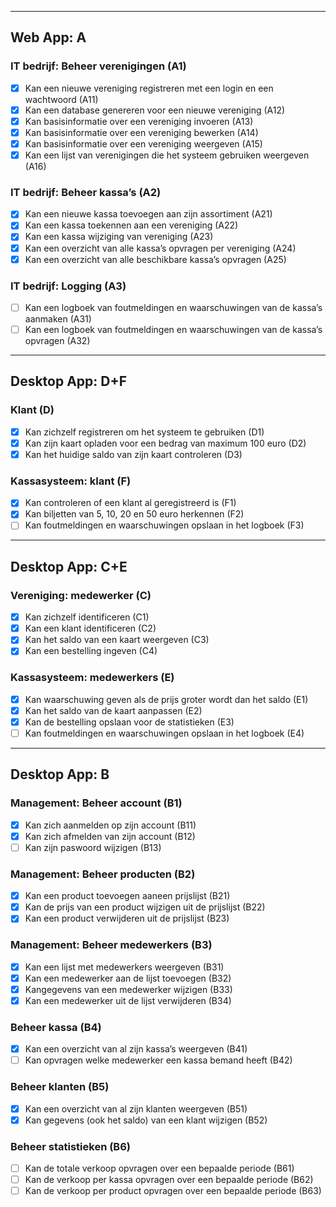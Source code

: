 ﻿---

## Web App: A

### IT bedrijf: Beheer verenigingen (A1)
- [x] Kan een nieuwe vereniging registreren met een login en een wachtwoord (A11)
- [x] Kan een database genereren voor een nieuwe vereniging (A12)
- [x] Kan basisinformatie over een vereniging invoeren (A13)
- [x] Kan basisinformatie over een vereniging bewerken (A14)
- [x] Kan basisinformatie over een vereniging weergeven (A15)
- [x] Kan een lijst van verenigingen die het systeem gebruiken weergeven (A16)

### IT bedrijf: Beheer kassa’s (A2)
- [x] Kan een nieuwe kassa toevoegen aan zijn assortiment (A21)
- [x] Kan een kassa toekennen aan een vereniging (A22)
- [x] Kan een kassa wijziging van vereniging (A23)
- [x] Kan een overzicht van alle kassa’s opvragen per vereniging (A24)
- [x] Kan een overzicht van alle beschikbare kassa’s opvragen (A25)

### IT bedrijf: Logging (A3)
- [ ] Kan een logboek van foutmeldingen en waarschuwingen van de kassa’s aanmaken (A31)
- [ ] Kan een logboek van foutmeldingen en waarschuwingen van de kassa’s opvragen (A32)

---

## Desktop App: D+F

### Klant (D)
- [x] Kan zichzelf registreren om het systeem te gebruiken (D1)
- [x] Kan zijn kaart opladen voor een bedrag van maximum 100 euro (D2)
- [x] Kan het huidige saldo van zijn kaart controleren (D3)

### Kassasysteem: klant (F)
- [x] Kan controleren of een klant al geregistreerd is (F1)
- [x] Kan biljetten van 5, 10, 20 en 50 euro herkennen (F2)
- [ ] Kan foutmeldingen en waarschuwingen opslaan in het logboek (F3)

---

## Desktop App: C+E

### Vereniging: medewerker (C)
- [x] Kan zichzelf identificeren (C1)
- [x] Kan een klant identificeren (C2)
- [x] Kan het saldo van een kaart weergeven (C3)
- [x] Kan een bestelling ingeven (C4)

### Kassasysteem: medewerkers (E)
- [x] Kan waarschuwing geven als de prijs groter wordt dan het saldo (E1)
- [x] Kan het saldo van de kaart aanpassen (E2)
- [x] Kan de bestelling opslaan voor de statistieken (E3)
- [ ] Kan foutmeldingen en waarschuwingen opslaan in het logboek (E4)

---

## Desktop App: B

### Management: Beheer account (B1)
- [x] Kan zich aanmelden op zijn account (B11)
- [x] Kan zich afmelden van zijn account (B12)
- [ ] Kan zijn paswoord wijzigen (B13)

### Management: Beheer producten (B2)
- [x] Kan een product toevoegen aaneen prijslijst (B21)
- [x] Kan de prijs van een product wijzigen uit de prijslijst (B22)
- [x] Kan een product verwijderen uit de prijslijst (B23)

### Management: Beheer medewerkers (B3)
- [x] Kan een lijst met medewerkers weergeven (B31)
- [x] Kan een medewerker aan de lijst toevoegen (B32)
- [x] Kangegevens van een medewerker wijzigen (B33)
- [x] Kan een medewerker uit de lijst verwijderen (B34)

### Beheer kassa (B4)
- [x] Kan een overzicht van al zijn kassa’s weergeven (B41)
- [ ] Kan opvragen welke medewerker een kassa bemand heeft (B42)

### Beheer klanten (B5)
- [x] Kan een overzicht van al zijn klanten weergeven (B51)
- [x] Kan gegevens (ook het saldo) van een klant wijzigen (B52)

### Beheer statistieken (B6)
- [ ] Kan de totale verkoop opvragen over een bepaalde periode (B61)
- [ ] Kan de verkoop per kassa opvragen over een bepaalde periode (B62)
- [ ] Kan de verkoop per product opvragen over een bepaalde periode (B63)